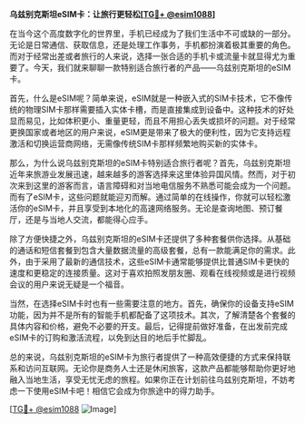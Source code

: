 **乌兹别克斯坦eSIM卡：让旅行更轻松[[TG💪+ @esim1088](https://t.me/s/esim1088)]**

在当今这个高度数字化的世界里，手机已经成为了我们生活中不可或缺的一部分。无论是日常通信、获取信息，还是处理工作事务，手机都扮演着极其重要的角色。而对于经常出差或者旅行的人来说，选择一张合适的手机卡或流量卡就显得尤为重要了。今天，我们就来聊聊一款特别适合旅行者的产品——乌兹别克斯坦的eSIM卡。

首先，什么是eSIM呢？简单来说，eSIM就是一种嵌入式的SIM卡技术，它不像传统的物理SIM卡那样需要插入实体卡槽，而是直接集成到设备中。这种技术的好处显而易见，比如体积更小、重量更轻，而且不用担心丢失或损坏的问题。对于经常更换国家或者地区的用户来说，eSIM更是带来了极大的便利性，因为它支持远程激活和切换运营商网络，无需像传统SIM卡那样频繁地购买新的实体卡。

那么，为什么说乌兹别克斯坦的eSIM卡特别适合旅行者呢？首先，乌兹别克斯坦近年来旅游业发展迅速，越来越多的游客选择来这里体验异国风情。然而，对于初次来到这里的游客而言，语言障碍和对当地电信服务不熟悉可能会成为一个问题。而有了eSIM卡，这些问题就能迎刃而解。通过简单的在线操作，你就可以轻松激活你的eSIM卡，并且享受到本地化的高速网络服务。无论是查询地图、预订餐厅，还是与当地人交流，都能得心应手。

除了方便快捷之外，乌兹别克斯坦的eSIM卡还提供了多种套餐供你选择。从基础的通话和短信套餐到包含大量数据流量的高级套餐，总有一款能满足你的需求。此外，由于采用了最新的通信技术，这些eSIM卡通常能够提供比普通SIM卡更快的速度和更稳定的连接质量。这对于喜欢拍照发朋友圈、观看在线视频或是进行视频会议的用户来说无疑是一个福音。

当然，在选择eSIM卡时也有一些需要注意的地方。首先，确保你的设备支持eSIM功能，因为并不是所有的智能手机都配备了这项技术。其次，了解清楚各个套餐的具体内容和价格，避免不必要的开支。最后，记得提前做好准备，在出发前完成eSIM卡的订购和激活流程，以免到达目的地后手忙脚乱。

总的来说，乌兹别克斯坦的eSIM卡为旅行者提供了一种高效便捷的方式来保持联系和访问互联网。无论你是商务人士还是休闲旅客，这款产品都能够帮助你更好地融入当地生活，享受无忧无虑的旅程。如果你正在计划前往乌兹别克斯坦，不妨考虑一下使用eSIM卡吧！相信它会成为你旅途中的得力助手。

[[TG💪+ @esim1088](https://t.me/s/esim1088) ![Image](https://i.postimg.cc/4NQfJmqS/Snipaste-2025-05-13-00-14-12.png)]